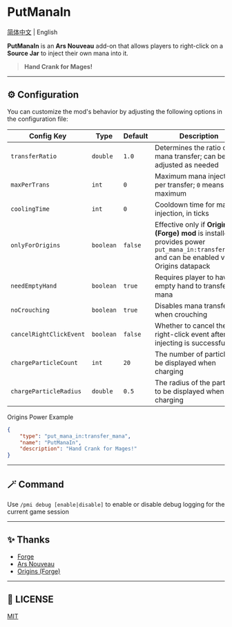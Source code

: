 # PutManaIn

[简体中文](https://github.com/ChiyukiRuon/put_mana_in/blob/main/README.md) | English

**PutManaIn** is an **Ars Nouveau** add-on that allows players to right-click on a **Source Jar** to inject their own mana into it.

> **Hand Crank for Mages!**

---  

## ⚙ Configuration

You can customize the mod's behavior by adjusting the following options in the configuration file:

| Config Key              | Type      | Default | Description                                                                                                                                |
|-------------------------|-----------|---------|--------------------------------------------------------------------------------------------------------------------------------------------|
| `transferRatio`         | `double`  | `1.0`   | Determines the ratio of mana transfer; can be adjusted as needed                                                                           |
| `maxPerTrans`           | `int`     | `0`     | Maximum mana injected per transfer; `0` means no maximum                                                                                   |
| `coolingTime`           | `int`     | `0`     | Cooldown time for mana injection, in ticks                                                                                                 |
| `onlyForOrigins`        | `boolean` | `false` | Effective only if **Origins (Forge) mod** is installed; provides power `put_mana_in:transfer_mana` and can be enabled via Origins datapack |
| `needEmptyHand`         | `boolean` | `true`  | Requires player to have an empty hand to transfer mana                                                                                     |
| `noCrouching`           | `boolean` | `true`  | Disables mana transfer when crouching                                                                                                      |
| `cancelRightClickEvent` | `boolean` | `false` | Whether to cancel the right-click event after injecting is successful                                                                      |
| `chargeParticleCount`   | `int`     | `20`    | The number of particles to be displayed when charging                                                                                      |
| `chargeParticleRadius`  | `double`  | `0.5`   | The radius of the particles to be displayed when charging                                                                                  |

Origins Power Example
```json
{
    "type": "put_mana_in:transfer_mana",
    "name": "PutManaIn",
    "description": "Hand Crank for Mages!"
}
```

---

## 🪄 **Command**

Use `/pmi debug [enable|disable]` to enable or disable debug logging for the current game session

---

## ✨ **Thanks**

- [Forge](https://docs.minecraftforge.net/)
- [Ars Nouveau](https://github.com/baileyholl/Ars-Nouveau)
- [Origins (Forge)](https://github.com/EdwinMindcraft/origins-forge)

---  

## 📜 **LICENSE**

[MIT](https://github.com/ChiyukiRuon/put_mana_in/blob/main/LICENSE)  